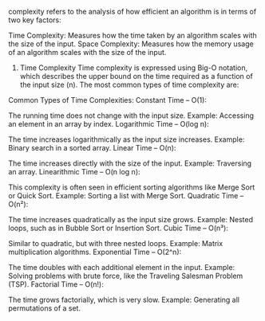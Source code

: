 complexity refers to the analysis of how efficient an algorithm is in terms of two key factors:

Time Complexity: Measures how the time taken by an algorithm scales with the size of the input.
Space Complexity: Measures how the memory usage of an algorithm scales with the size of the input.

1. Time Complexity
Time complexity is expressed using Big-O notation, which describes the upper bound on the time required as a function of the input size (n). The most common types of time complexity are:

Common Types of Time Complexities:
Constant Time – O(1):

The running time does not change with the input size.
Example: Accessing an element in an array by index.
Logarithmic Time – O(log n):

The time increases logarithmically as the input size increases.
Example: Binary search in a sorted array.
Linear Time – O(n):

The time increases directly with the size of the input.
Example: Traversing an array.
Linearithmic Time – O(n log n):

This complexity is often seen in efficient sorting algorithms like Merge Sort or Quick Sort.
Example: Sorting a list with Merge Sort.
Quadratic Time – O(n²):

The time increases quadratically as the input size grows.
Example: Nested loops, such as in Bubble Sort or Insertion Sort.
Cubic Time – O(n³):

Similar to quadratic, but with three nested loops.
Example: Matrix multiplication algorithms.
Exponential Time – O(2^n):

The time doubles with each additional element in the input.
Example: Solving problems with brute force, like the Traveling Salesman Problem (TSP).
Factorial Time – O(n!):

The time grows factorially, which is very slow.
Example: Generating all permutations of a set.